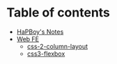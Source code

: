# Table of contents

* [HaPBoy's Notes](README.md)
* [Web FE](web-fe/README.md)
  * [css-2-column-layout](web-fe/css-2-column-layout.md)
  * [css3-flexbox](web-fe/css3-flexbox.md)

